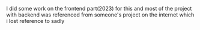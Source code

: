 I did some work on the frontend part(2023) for this and most of the project with backend was referenced from someone's project on the internet which i lost reference to sadly
